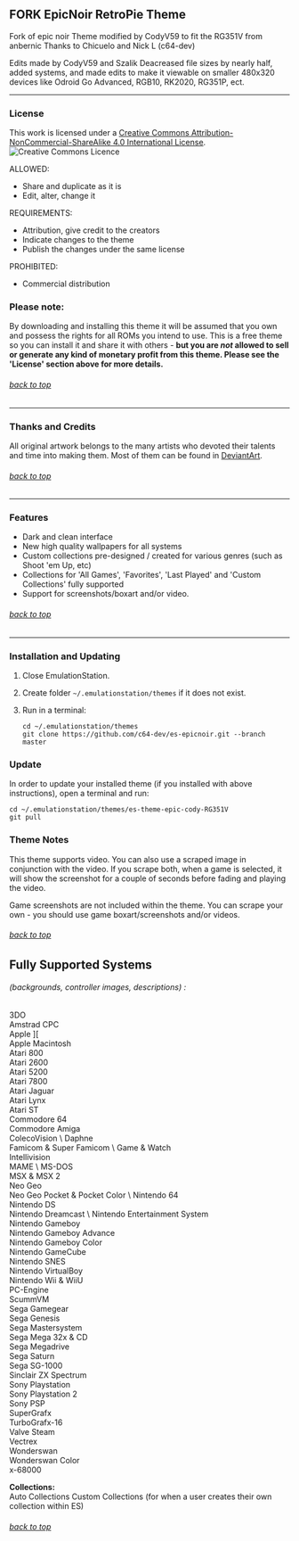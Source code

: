 ## FORK EpicNoir RetroPie Theme

Fork of epic noir Theme modified by CodyV59 to fit the RG351V from anbernic
Thanks to Chicuelo and Nick L (c64-dev)

Edits made by CodyV59 and Szalik
Deacreased file sizes by nearly half, added systems, and made edits to make it viewable on smaller 480x320 devices like Odroid Go Advanced, RGB10, RK2020, RG351P, ect.

---

### License

This work is licensed under a [Creative Commons Attribution-NonCommercial-ShareAlike 4.0 International License](http://creativecommons.org/licenses/by-nc-sa/4.0/). \
![Creative Commons Licence](https://i.creativecommons.org/l/by-nc-sa/4.0/88x31.png "Creative Commons Licence")

ALLOWED:
- Share and duplicate as it is
- Edit, alter, change it

REQUIREMENTS:
- Attribution, give credit to the creators
- Indicate changes to the theme
- Publish the changes under the same license

PROHIBITED:
- Commercial distribution

### Please note:
By downloading and installing this theme it will be assumed that you own and possess the rights for all ROMs you intend to use. This is a free theme so you can install it and share it with others - **but you are *not* allowed to sell or generate any kind of monetary profit from this theme. Please see the 'License' section above for more details.**

###### [back to top](https://github.com/c64-dev/es-epicnoir#epicnoir-retropie-theme)

---

### Thanks and Credits

All original artwork belongs to the many artists who devoted their talents and time into making them. 
Most of them can be found in [DeviantArt](http://www.deviantart.com/).

###### [back to top](https://github.com/CodyV59/es-theme-epic-cody-RG351V)

---

### Features

* Dark and clean interface
* New high quality wallpapers for all systems
* Custom collections pre-designed / created for various genres (such as Shoot 'em Up, etc)
* Collections for 'All Games', 'Favorites', 'Last Played' and 'Custom Collections' fully supported
* Support for screenshots/boxart and/or video.

###### [back to top](https://github.com/CodyV59/es-theme-epic-cody-RG351V)

---

### Installation and Updating

1. Close EmulationStation.

2. Create folder `~/.emulationstation/themes` if it does not exist.

3. Run in a terminal:

       cd ~/.emulationstation/themes
       git clone https://github.com/c64-dev/es-epicnoir.git --branch master

### Update

In order to update your installed theme (if you installed with above instructions), open a terminal and run:

    cd ~/.emulationstation/themes/es-theme-epic-cody-RG351V
    git pull

### Theme Notes

This theme supports video. You can also use a scraped image in conjunction with the video. If you scrape both, when a game is selected, it will show the screenshot for a couple of seconds before fading and playing the video.

Game screenshots are not included within the theme. You can scrape your own - you should use game boxart/screenshots and/or videos.

###### [back to top](https://github.com/CodyV59/es-theme-epic-cody-RG351V)

## Fully Supported Systems
###### (backgrounds, controller images, descriptions) :

3DO \
Amstrad CPC \
Apple ][ \
Apple Macintosh \
Atari 800 \
Atari 2600 \
Atari 5200 \
Atari 7800 \
Atari Jaguar \
Atari Lynx \
Atari ST \
Commodore 64 \
Commodore Amiga \
ColecoVision \ 
Daphne \
Famicom & Super Famicom \ 
Game & Watch \
Intellivision \
MAME \ 
MS-DOS \
MSX & MSX 2 \
Neo Geo \
Neo Geo Pocket & Pocket Color \ 
Nintendo 64 \
Nintendo DS \
Nintendo Dreamcast \ 
Nintendo Entertainment System \
Nintendo Gameboy \
Nintendo Gameboy  Advance\
Nintendo Gameboy Color \
Nintendo GameCube \
Nintendo SNES \
Nintendo VirtualBoy \
Nintendo Wii & WiiU \
PC-Engine \
ScummVM \
Sega Gamegear \
Sega Genesis \
Sega Mastersystem \
Sega Mega 32x & CD \
Sega Megadrive \
Sega Saturn \
Sega SG-1000 \
Sinclair ZX Spectrum \
Sony Playstation \
Sony Playstation 2 \
Sony PSP \
SuperGrafx \
TurboGrafx-16 \
Valve Steam \
Vectrex \
Wonderswan \
Wonderswan Color \
x-68000 

**Collections:** \
Auto Collections
Custom Collections (for when a user creates their own collection within ES)

###### [back to top](https://github.com/CodyV59/es-theme-epic-cody-RG351V)
